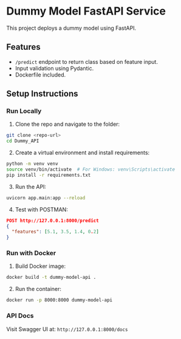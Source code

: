 # Dummy Model FastAPI Service

This project deploys a dummy model using FastAPI.

## Features
- `/predict` endpoint to return class based on feature input.
- Input validation using Pydantic.
- Dockerfile included.

## Setup Instructions

### Run Locally

1. Clone the repo and navigate to the folder:
```bash
git clone <repo-url>
cd Dummy_API
```

2. Create a virtual environment and install requirements:
```bash
python -m venv venv
source venv/bin/activate  # For Windows: venv\Scripts\activate
pip install -r requirements.txt
```

3. Run the API:
```bash
uvicorn app.main:app --reload
```

4. Test with POSTMAN:
```json
POST http://127.0.0.1:8000/predict
{
  "features": [5.1, 3.5, 1.4, 0.2]
}
```

### Run with Docker

1. Build Docker image:
```bash
docker build -t dummy-model-api .
```

2. Run the container:
```bash
docker run -p 8000:8000 dummy-model-api
```

### API Docs
Visit Swagger UI at: `http://127.0.0.1:8000/docs`
